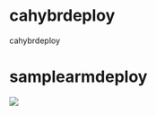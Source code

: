 # cahybrdeploy
cahybrdeploy

# samplearmdeploy
<a href="https://portal.azure.com/#create/Microsoft.Template/uri/https%3A%2F%2Fraw.githubusercontent.com%2Fvenkat001%2Fsamplearmdeploy%2Fmaster%2Fazuredeploy.json" target="_blank">
    <img src="http://azuredeploy.net/deploybutton.png"/>
</a>
